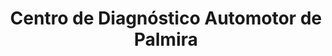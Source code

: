 ---
title: "Centro de Diagnóstico Automotor de Palmira"
url: /palmira/centro-de-diagnostico-automotor-de-palmira/
shop: reparación de automóviles
---